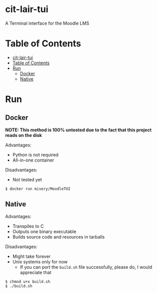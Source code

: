 # cit-lair-tui
A Terminal interface for the Moodle LMS

# Table of Contents
- [cit-lair-tui](#cit-lair-tui)
- [Table of Contents](#table-of-contents)
- [Run](#run)
  - [Docker](#docker)
  - [Native](#native)

# Run
## Docker
**NOTE: This method is 100% untested due to the fact that this project reads on the disk**

Advantages:
* Python is not required
* All-in-one container

Disadvantages:
* Not tested yet

```
$ docker run misery/MoodleTUI
```
## Native
Advantages:
* Transpiles to C
* Outputs one binary executable
* Builds source code and resources in tarballs

Disadvantages:
* Might take forever
* Unix systems only for now
  * If you can port the `build.sh` file successfully, please do, I would appreciate that

```
$ chmod u+x build.sh
$ ./build.sh
```

<!--
# Downloading
If you want to download the source code:

## With `git`
```
$ git clone https://github.com/kiwifuit/MoodleTUI.git
$ cd MoodleTUI
```

## With `curl`
```
$ curl -q  -->
